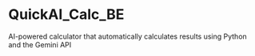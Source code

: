# QuickAI_Calc_BE
AI-powered calculator that automatically calculates results using Python and the Gemini API
